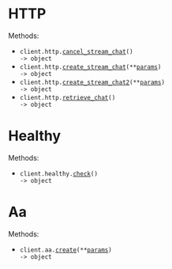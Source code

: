 # HTTP

Methods:

- <code title="post /http/cancel">client.http.<a href="./src/diting/resources/http.py">cancel_stream_chat</a>() -> object</code>
- <code title="post /http/stream-chat">client.http.<a href="./src/diting/resources/http.py">create_stream_chat</a>(\*\*<a href="src/diting/types/http_create_stream_chat_params.py">params</a>) -> object</code>
- <code title="post /http/stream-chat2">client.http.<a href="./src/diting/resources/http.py">create_stream_chat2</a>(\*\*<a href="src/diting/types/http_create_stream_chat2_params.py">params</a>) -> object</code>
- <code title="get /http/chat">client.http.<a href="./src/diting/resources/http.py">retrieve_chat</a>() -> object</code>

# Healthy

Methods:

- <code title="get /healthy">client.healthy.<a href="./src/diting/resources/healthy.py">check</a>() -> object</code>

# Aa

Methods:

- <code title="post /aa">client.aa.<a href="./src/diting/resources/aa.py">create</a>(\*\*<a href="src/diting/types/aa_create_params.py">params</a>) -> object</code>
